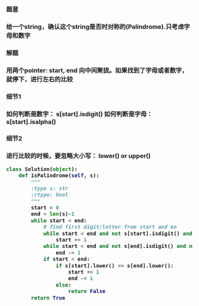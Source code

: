 
<h3>题意<h3>
<p>给一个string，确认这个string是否时对称的(Palindrome).只考虑字母和数字<p>

<h3>解题<h3>
<p>用两个pointer: start, end 向中间聚拢。如果找到了字母或者数字，就停下，进行左右的比较<p>


<h3>细节1<h3>
<p>如何判断是数字： s[start].isdigit() 
   如何判断是字母： s[start].isalpha()
<p>

<h3>细节2<h3>
<p>进行比较的时候，要忽略大小写： lower()  or upper()<p>


```python
class Solution(object):
    def isPalindrome(self, s):
        """
        :type s: str
        :rtype: bool
        """
        start = 0
        end = len(s)-1
        while start < end:
            # find first digit/letter from start and en
            while start < end and not s[start].isdigit() and not s[start].isalpha():
                start += 1
            while start < end and not s[end].isdigit() and not s[end].isalpha():
                end -= 1
            if start < end:
                if s[start].lower() == s[end].lower():
                    start += 1
                    end -= 1
                else:
                    return False
        return True
 
        
```




